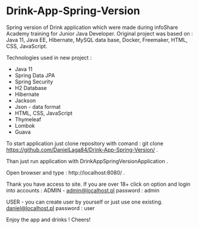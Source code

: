 # Drink-App-Spring-Version

Spring version of Drink application which were made during infoShare Academy training for Junior Java Developer.
Original project was based on : 
Java 11, Java EE, Hibernate, MySQL data base, Docker, Freemaker, HTML, CSS,  JavaScript. 


Technologies used in new project : 
- Java 11 
- Spring Data JPA
- Spring Security
- H2 Database
- Hibernate
- Jackson
- Json - data format
- HTML, CSS, JavaScript
- Thymeleaf
- Lombok
- Guava

To start application just clone repository with comand : 
git clone https://github.com/DanielLaga84/Drink-App-Spring-Version/ . 

Than just run application with DrinkAppSpringVersionApplication .

Open browser and type : http://localhost:8080/ .

Thank you have access to site. 
If you are over 18+ click on option and login into accounts :
ADMIN - admin@localhost.pl password : admin

USER - you can create user by yourself or just use one existing. 
        daniel@localhost.pl password : user
        
Enjoy the app and drinks !
Cheers!
